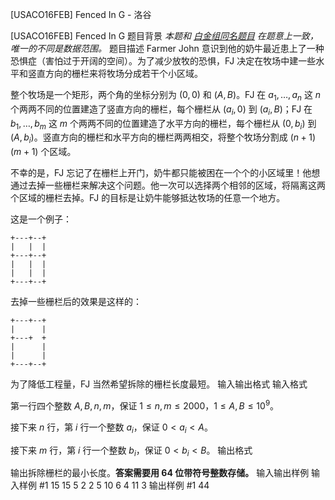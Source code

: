 



[USACO16FEB] Fenced In G - 洛谷














[USACO16FEB] Fenced In G
题目背景
*本题和 [白金组同名题目](/problem/P3141) 在题意上一致，唯一的不同是数据范围。*
题目描述
Farmer John 意识到他的奶牛最近患上了一种恐惧症（害怕过于开阔的空间）。为了减少放牧的恐惧，FJ 决定在牧场中建一些水平和竖直方向的栅栏来将牧场分成若干个小区域。

整个牧场是一个矩形，两个角的坐标分别为 $(0,0)$ 和 $(A,B)$。FJ 在 $a_1,\ldots ,a_n$ 这 $n$ 个两两不同的位置建造了竖直方向的栅栏，每个栅栏从 $(a_i,0)$ 到 $(a_i,B)$；FJ 在 $b_1,\ldots ,b_m$ 这 $m$ 个两两不同的位置建造了水平方向的栅栏，每个栅栏从 $(0,b_i)$ 到 $(A,b_i)$。竖直方向的栅栏和水平方向的栅栏两两相交，将整个牧场分割成 $(n+1)(m+1)$ 个区域。

不幸的是，FJ 忘记了在栅栏上开门，奶牛都只能被困在一个个的小区域里！他想通过去掉一些栅栏来解决这个问题。他一次可以选择两个相邻的区域，将隔离这两个区域的栅栏去掉。FJ 的目标是让奶牛能够抵达牧场的任意一个地方。

这是一个例子：

```plain
+---+--+
|   |  |
+---+--+
|   |  |
|   |  |
+---+--+
```

去掉一些栅栏后的效果是这样的：

```plain
+---+--+
|      |
+---+  +
|      |
|      |
+---+--+
```

为了降低工程量，FJ 当然希望拆除的栅栏长度最短。
输入输出格式
输入格式

第一行四个整数 $A,B,n,m$，保证 $1 \leq n,m \leq 2000$，$1 \leq A,B \leq 10^9$。

接下来 $n$ 行，第 $i$ 行一个整数 $a_i$，保证 $0 \lt a_i \lt A$。

接下来 $m$ 行，第 $i$ 行一个整数 $b_i$，保证 $0 \lt b_i \lt B$。
输出格式

输出拆除栅栏的最小长度。**答案需要用 64 位带符号整数存储。**
输入输出样例
输入样例 #1
15 15 5 2
2
5
10
6
4
11
3
输出样例 #1
44






